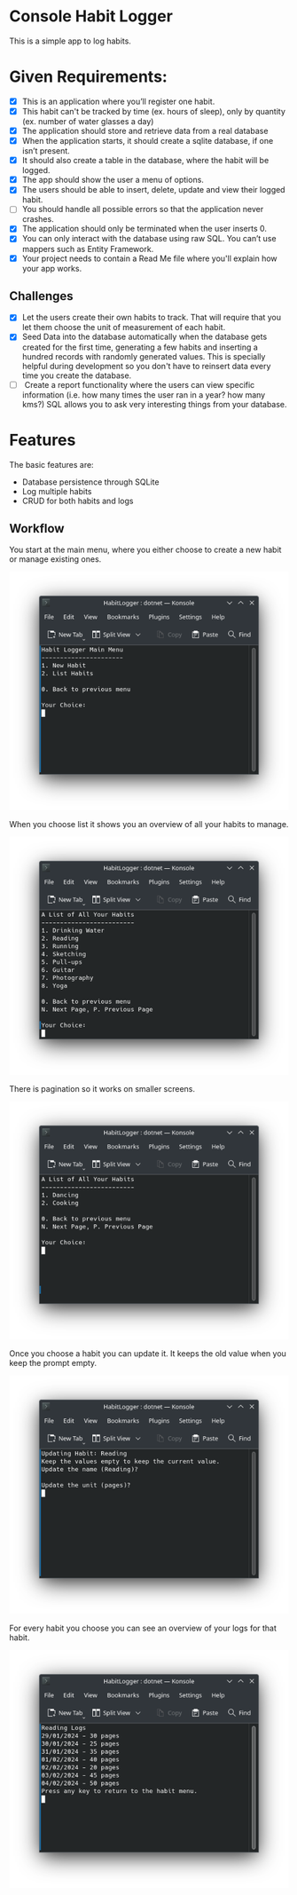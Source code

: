 # Console Habit Logger
This is a simple app to log habits.

# Given Requirements:
 - [x] This is an application where you’ll register one habit.
 - [x] This habit can't be tracked by time (ex. hours of sleep), only by quantity (ex. number of water glasses a day)
 - [x] The application should store and retrieve data from a real database
 - [x] When the application starts, it should create a sqlite database, if one isn’t present.
 - [x] It should also create a table in the database, where the habit will be logged.
 - [x] The app should show the user a menu of options.
 - [x] The users should be able to insert, delete, update and view their logged habit.
 - [ ] You should handle all possible errors so that the application never crashes.
 - [x] The application should only be terminated when the user inserts 0.
 - [x] You can only interact with the database using raw SQL. You can’t use mappers such as Entity Framework.
 - [x] Your project needs to contain a Read Me file where you'll explain how your app works.

## Challenges
- [x] Let the users create their own habits to track. That will require that you let them choose the unit of measurement of each habit.
- [x] Seed Data into the database automatically when the database gets created for the first time, generating a few habits and inserting a hundred records with randomly generated values. This is specially helpful during development so you don't have to reinsert data every time you create the database.
- [ ]  Create a report functionality where the users can view specific information (i.e. how many times the user ran in a year? how many kms?) SQL allows you to ask very interesting things from your database.

# Features
The basic features are:
- Database persistence through SQLite
- Log multiple habits
- CRUD for both habits and logs

## Workflow
You start at the main menu, where you either choose to create a new habit or manage existing ones.

![MainMenu](Screenshots/MainMenu.png)

When you choose list it shows you an overview of all your habits to manage.

![HabitList](Screenshots/HabitList.png)

There is pagination so it works on smaller screens.

![Pagination](Screenshots/HabitList2.png)

Once you choose a habit you can update it. It keeps the old value when you keep the prompt empty.

![Update](Screenshots/UpdateHabit.png)

For every habit you choose you can see an overview of your logs for that habit.

![Log](Screenshots/HabitLog.png)
